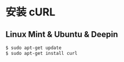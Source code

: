 # 安装 cURL

## Linux Mint & Ubuntu & Deepin

```bash
$ sudo apt-get update
$ sudo apt-get install curl
```
